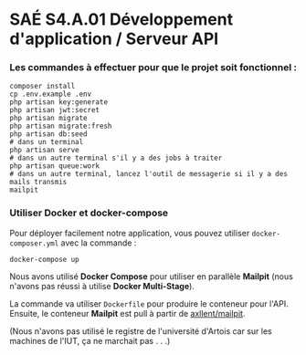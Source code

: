 # SAÉ S4.A.01 Développement d'application / Serveur API

### Les commandes à effectuer pour que le projet soit fonctionnel :

```shell
composer install
cp .env.example .env
php artisan key:generate
php artisan jwt:secret
php artisan migrate
php artisan migrate:fresh
php artisan db:seed
# dans un terminal
php artisan serve
# dans un autre terminal s'il y a des jobs à traiter
php artisan queue:work
# dans un autre terminal, lancez l'outil de messagerie si il y a des mails transmis
mailpit
```

### Utiliser Docker et docker-compose

Pour déployer facilement notre application, vous pouvez utiliser `docker-composer.yml` avec la commande : 

```shell
docker-compose up
```

Nous avons utilisé **Docker Compose** pour utiliser en parallèle **Mailpit** (nous n'avons pas réussi à utilise **Docker Multi-Stage**).

La commande va utiliser `Dockerfile` pour produire le conteneur pour l'API. Ensuite, le conteneur **Mailpit** est pull à partir de [axllent/mailpit](https://hub.docker.com/r/axllent/mailpit).

(Nous n'avons pas utilisé le registre de l'université d'Artois car sur les machines de l'IUT, ça ne marchait pas . . .)
